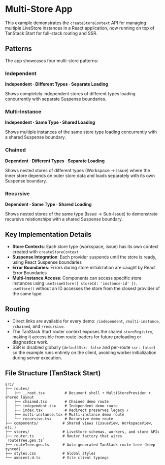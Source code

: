 # Multi-Store App

This example demonstrates the `createStoreContext` API for managing multiple LiveStore instances in a React application, now running on top of TanStack Start for full-stack routing and SSR.

## Patterns

The app showcases four multi-store patterns:

### Independent
**Independent · Different Types · Separate Loading**

Shows completely independent stores of different types loading concurrently with separate Suspense boundaries.

### Multi-Instance
**Independent · Same Type · Shared Loading**

Shows multiple instances of the same store type loading concurrently with a shared Suspense boundary.

### Chained
**Dependent · Different Types · Separate Loading**

Shows nested stores of different types (Workspace → Issue) where the inner store depends on outer store data and loads separately with its own Suspense boundary.

### Recursive
**Dependent · Same Type · Shared Loading**

Shows nested stores of the same type (Issue → Sub-Issue) to demonstrate recursive relationships with a shared Suspense boundary.

## Key Implementation Details

- **Store Contexts**: Each store type (workspace, issue) has its own context created with `createStoreContext`
- **Suspense Integration**: Each provider suspends until the store is ready, using React Suspense boundaries
- **Error Boundaries**: Errors during store initialization are caught by React Error Boundaries
- **Multi-Instance Access**: Components can access specific store instances using `useIssueStore({ storeId: 'instance-id' })`. `useStore()` without an ID accesses the store from the closest provider of the same type.

## Routing

- Direct links are available for every demo: `/independent`, `/multi-instance`, `/chained`, and `/recursive`.
- The TanStack Start router context exposes the shared `storeRegistry`, making it accessible from route loaders for future preloading or diagnostics work.
- SSR is disabled globally (`defaultSsr: false` and per-route `ssr: false`) so the example runs entirely on the client, avoiding worker initialization during server execution.

## File Structure (TanStack Start)

```
src/
├── routes/
│   ├── __root.tsx         # Document shell + MultiStoreProvider + shared layout
│   ├── chained.tsx        # Chained demo route
│   ├── independent.tsx    # Independent demo route
│   ├── index.tsx          # Redirect preserves legacy /
│   ├── multi-instance.tsx # Multi-instance demo route
│   └── recursive.tsx      # Recursive demo route
├── components/           # Shared views (IssueView, WorkspaceView, etc.)
├── stores/               # LiveStore schemas, workers, and store APIs
├── router.ts             # Router factory that wires `routeTree.gen.ts`
├── routeTree.gen.ts      # Auto-generated TanStack route tree (keep synced)
├── styles.css            # Global styles
└── ambient.d.ts          # Vite client typings
```
